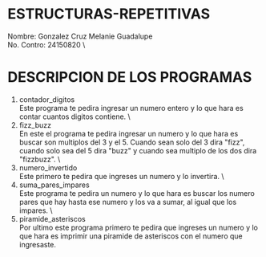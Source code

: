 # ESTRUCTURAS-REPETITIVAS
Nombre: Gonzalez Cruz Melanie Guadalupe \
No. Contro: 24150820 \
# DESCRIPCION DE LOS PROGRAMAS 
1. contador_digitos \
   Este programa te pedira ingresar un numero entero y lo que hara es contar cuantos digitos contiene. \
2. fizz_buzz \
   En este el programa te pedira ingresar un numero y lo que hara es buscar son multiplos del 3 y el 5. Cuando sean solo del 3 dira "fizz", cuando solo sea del 5 dira "buzz" y cuando sea multiplo de los dos dira "fizzbuzz". \
3. numero_invertido \
  Este primero te pedira que ingreses un numero y lo invertira. \
4. suma_pares_impares \
   Este programa te pedira un numero y lo que hara es buscar los numero pares que hay hasta ese numero y los va a sumar, al igual que los impares. \
5. piramide_asteriscos \
   Por ultimo este programa primero te pedira que ingreses un numero y lo que hara es imprimir una piramide de asteriscos con el numero que ingresaste. 
